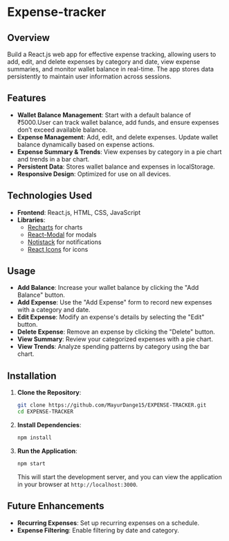 # Expense-tracker

## Overview

Build a React.js web app for effective expense tracking, allowing users to add, edit, and delete expenses by category and date, view expense summaries, and monitor wallet balance in real-time. The app stores data persistently to maintain user information across sessions.

## Features

- **Wallet Balance Management**: Start with a default balance of ₹5000.User can track wallet balance, add funds, and ensure expenses don’t exceed available balance.
- **Expense Management**: Add, edit, and delete expenses. Update wallet balance dynamically based on expense actions.
- **Expense Summary & Trends**: View expenses by category in a pie chart and trends in a bar chart.
- **Persistent Data**: Stores wallet balance and expenses in localStorage.
- **Responsive Design**: Optimized for use on all devices.

## Technologies Used

- **Frontend**: React.js, HTML, CSS, JavaScript
- **Libraries**:
  - [Recharts](https://recharts.org/en-US) for charts
  - [React-Modal](https://reactcommunity.org/react-modal/) for modals
  - [Notistack](https://notistack.com/getting-started) for notifications
  - [React Icons](https://react-icons.github.io/react-icons/) for icons

## Usage

- **Add Balance**: Increase your wallet balance by clicking the "Add Balance" button.<br>
- **Add Expense**: Use the "Add Expense" form to record new expenses with a category and date.<br>
- **Edit Expense**: Modify an expense's details by selecting the "Edit" button.<br>
- **Delete Expense**: Remove an expense by clicking the "Delete" button.<br>
- **View Summary**: Review your categorized expenses with a pie chart.<br>
- **View Trends**: Analyze spending patterns by category using the bar chart.

 ## Installation

1. **Clone the Repository**:

   ```bash
   git clone https://github.com/MayurDange15/EXPENSE-TRACKER.git
   cd EXPENSE-TRACKER
   ```

2. **Install Dependencies**:

   ```bash
   npm install
   ```

3. **Run the Application**:

   ```bash
   npm start
   ```

   This will start the development server, and you can view the application in your browser at `http://localhost:3000`.
   
## Future Enhancements

- **Recurring Expenses**: Set up recurring expenses on a schedule.<br>
- **Expense Filtering**: Enable filtering by date and category.
